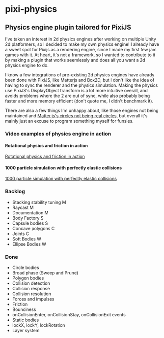 # pixi-physics

## Physics engine plugin tailored for PixiJS

I've taken an interest in 2d physics engines after working on multiple Unity 2d platformers, so I decided to make my own physics engine! I already have a sweet spot for Pixijs as a rendering engine, since I made my first few jam games with it. At heart, it's not a framework, so I wanted to contribute to it by making a plugin that works seemlessly and does all you want a 2d physics engine to do.

I know a few integrations of pre-existing 2d physics engines have already been done with PixiJS, like Matterjs and Box2D, but I don't like the idea of having to sync the renderer and the physics simulation. Making the physics use PixiJS's DisplayObject transform is a lot more intuitive overall, and avoids problems where the 2 are out of sync, while also probably being faster and more memory efficient (don't quote me, I didn't benchmark it). 

There are also a few things I'm unhappy about, like those engines not being maintained and [Matter.js's circles not being real circles](https://github.com/liabru/matter-js/blob/ce03208c5f597d4a5bceaf133cc959c428dd5147/src/factory/Bodies.js#L126C12-L126C24), but overall it's mainly just an excuse to program something myself for funsies.

### Video examples of physics engine in action

#### Rotational physics and friction in action

[Rotational physics and friction in action](https://github.com/BuyMyBeard/pixi-physics/assets/95039323/3f136a9b-0e23-4172-bf64-a8e5b4228d56)

#### 1000 particle simulation with perfectly elastic collisions

[1000 particle simulation with perfectly elastic collisions](https://github.com/BuyMyBeard/pixi-physics/assets/95039323/1c833928-89ba-4e6a-9651-7207550eafb5)

### Backlog

- Stacking stability tuning M
- Raycast M
- Documentation M
- Body Factory S
- Capsule bodies S
- Concave polygons C
- Joints C
- Soft Bodies W
- Ellipse Bodies W

### Done

- Circle bodies
- Broad phase (Sweep and Prune)
- Polygon bodies
- Collision detection
- Collision response
- Collision resolution
- Forces and impulses
- Friction
- Bounciness
- onCollisionEnter, onCollisionStay, onCollisionExit events
- Static bodies
- lockX, lockY, lockRotation
- Layer system
